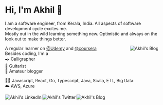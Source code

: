 # Hi, I'm Akhil :panda_face: #



I am a software engineer, from Kerala, India. All aspects of software development cycle excites me. </br>
Mostly out in the wild learning something new. Optimistic and always on the look out to make things better.

<a href="https://loquacioussoul.wordpress.com/">
<img align="right" alt="Akhil's Blog" src="https://media-exp1.licdn.com/dms/image/C5603AQGSfMIVf1BFuw/profile-displayphoto-shrink_200_200/0?e=1600905600&v=beta&t=M8g97-qeLjoL081idO6Hpwch1e_qP7mskvP33BhgwyU"/>
</a>

A regular learner on [@Udemy](www.udemy.com) and [@coursera](www.coursera.org) <br/>
Besides coding, I'm a <br/> :black_nib: Calligrapher <br/> :guitar: Guitarist <br/> :book: Amateur blogger 

:man_technologist:   Javascript, React, Go, Typescript, Java, Scala, ETL, Big Data <br/>
:cloud:   AWS, Azure

<a href="https://www.linkedin.com/in/akhil-j-a614b8100/">
<img align="left" alt="Akhil's LinkedIn" src="https://img.icons8.com/cute-clipart/64/000000/linkedin.png"/>
</a>

<a href="https://twitter.com/akitheguitarist">
<img align="left" alt="Akhil's Twitter" src="https://img.icons8.com/cute-clipart/64/000000/twitter.png"/>
</a>

<a href="https://loquacioussoul.wordpress.com/">
<img align="left" alt="Akhil's Blog" src="https://img.icons8.com/nolan/64/wordpress.png"/>
</a>

